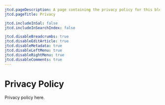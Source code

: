 ```yaml
---
jtcd.pageDescription: A page containing the privacy policy for this blog.
jtcd.pageTitle: Privacy

jtcd.includeInSal: false
jtcd.includeInSearchIndex: false

jtcd.disableBreadcrumbs: true
jtcd.disableEditArticle: true
jtcd.disableMetadata: true
jtcd.disableLeftMenu: true
jtcd.disableRightMenu: true
jtcd.disableComments: true
---
```


# Privacy Policy
Privacy policy here.